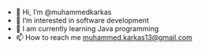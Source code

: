 - 👋 Hi, I’m @muhammedkarkas
- 👀 I’m interested in software development
- 🌱 I am currently learning Java programming
- 📫 How to reach me muhammed.karkas13@gmail.com


